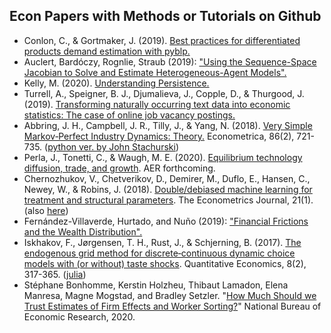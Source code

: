 ## Econ Papers with Methods or Tutorials on Github

- Conlon, C., & Gortmaker, J. (2019). [Best practices for differentiated products demand estimation with pyblp.](https://github.com/jeffgortmaker/pyblp)
- Auclert, Bardóczy, Rognlie, Straub (2019): ["Using the Sequence-Space Jacobian to Solve and Estimate Heterogeneous-Agent Models".](https://github.com/shade-econ/sequence-jacobian)
- Kelly, M. (2020). [Understanding Persistence.](https://github.com/morganwkelly/persistence)
- Turrell, A., Speigner, B. J., Djumalieva, J., Copple, D., & Thurgood, J. (2019). [Transforming naturally occurring text data into economic statistics: The case of online job vacancy postings.](https://github.com/aeturrell/occupationcoder)
- Abbring, J. H., Campbell, J. R., Tilly, J., & Yang, N. (2018). [Very Simple Markov‐Perfect Industry Dynamics: Theory.](https://github.com/jtilly/very-simple-theory-replication) Econometrica, 86(2), 721-735. ([python ver. by John Stachurski](https://notes.quantecon.org/submission/5b569e1617fb4900153deb07))
- Perla, J., Tonetti, C., & Waugh, M. E. (2020). [Equilibrium technology diffusion, trade, and growth](https://github.com/jlperla/PerlaTonettiWaugh.jl). AER forthcoming.
- Chernozhukov, V., Chetverikov, D., Demirer, M., Duflo, E., Hansen, C., Newey, W., & Robins, J. (2018). [Double/debiased machine learning for treatment and structural parameters](https://github.com/DoubleML). The Econometrics Journal, 21(1). (also [here](https://github.com/MCKnaus/dmlmt))
- Fernández-Villaverde, Hurtado, and Nuño (2019): ["Financial Frictions and the Wealth Distribution".](https://github.com/jesusfv/financial-frictions)
- Iskhakov, F., Jørgensen, T. H., Rust, J., & Schjerning, B. (2017). [The endogenous grid method for discrete‐continuous dynamic choice models with (or without) taste shocks](https://github.com/fediskhakov/dcegm). Quantitative Economics, 8(2), 317-365. ([julia](https://github.com/floswald/DCEGM.jl))
- Stéphane Bonhomme, Kerstin Holzheu, Thibaut Lamadon, Elena Manresa, Magne Mogstad, and Bradley Setzler. "[How Much Should we Trust Estimates of Firm Effects and Worker Sorting?](https://github.com/tlamadon/pytwoway)" National Bureau of Economic Research, 2020.

